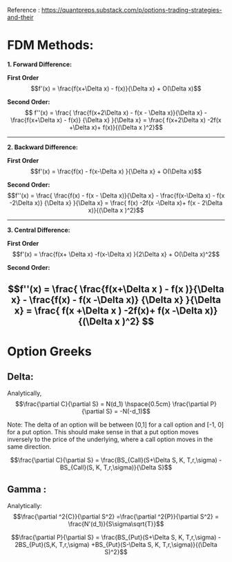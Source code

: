 


Reference : https://quantpreps.substack.com/p/options-trading-strategies-and-their

# FDM Methods:

**1. Forward Difference:**

**First Order**
$$f'(x) = \frac{f(x+\Delta x) - f(x)}{\Delta x} + O(\Delta x)$$

**Second Order:**
$$ ​f''(x) = \frac{ \frac{f(x+2\Delta x) - f(x - \Delta x)}{\Delta x} - \frac{f(x+\Delta x) - f(x)} {\Delta x} }{\Delta x} = \frac{ f(x+2\Delta x) -2f(x +\Delta x)+ f(x)}{(\Delta x )^2}$$

----------------------------
**2. Backward Difference:**

**First Order**
$$f'(x) = \frac{f(x) - f(x-\Delta x) }{\Delta x} + O(\Delta x)$$

**Second Order:**
$$​​​​f''(x) = \frac{ \frac{f(x) - f(x - \Delta x)}{\Delta x} - \frac{f(x-\Delta x) - f(x -2\Delta x)} {\Delta x} }{\Delta x} = \frac{ f(x) -2f(x -\Delta x)+ f(x - 2\Delta x)}{(\Delta x )^2}$$

----------------------------
**3. Central Difference:**

**First Order**
$$f'(x) = \frac{f(x+ \Delta x) -f(x-\Delta x) }{2\Delta x} + O(\Delta x)^2$$

**Second Order:**

$$​​​​f''(x) = \frac{ \frac{f(x+\Delta x ) - f(x )}{\Delta x} - \frac{f(x) - f(x -\Delta x)} {\Delta x} }{\Delta x} = \frac{ f(x +\Delta x ) -2f(x)+ f(x -\Delta x)}{(\Delta x )^2}
$$
----------------------------
# Option Greeks
## Delta: 

Analytically, 
$$\frac{\partial C}{\partial S} = N(d_1) \hspace{0.5cm} \frac{\partial P}{\partial S} = -N(-d_1)$$

Note: The delta of an option will be between [0,1] for a call option and [-1, 0] for a put option. This should make sense in that a put option moves inversely to the price of the underlying, where a call option moves in the same direction.

$$\frac{\partial C}{\partial S} = \frac{BS_{Call}(S+\Delta S, K, T,r,\sigma) - BS_{Call}(S, K, T,r,\sigma)}{\Delta S}$$


## Gamma :

Analytically:
$$\frac{\partial ^2{C}}{\partial S^2} =\frac{\partial ^2{P}}{\partial S^2} = \frac{N'(d_1)}{S\sigma\sqrt{T}}$$


$$\frac{\partial P}{\partial S} = \frac{BS_{Put}(S+\Delta S, K, T,r,\sigma) - 2BS_{Put}(S,K, T,r,\sigma) +BS_{Put}(S-\Delta S, K, T,r,\sigma)}{(\Delta S)^2}$$
